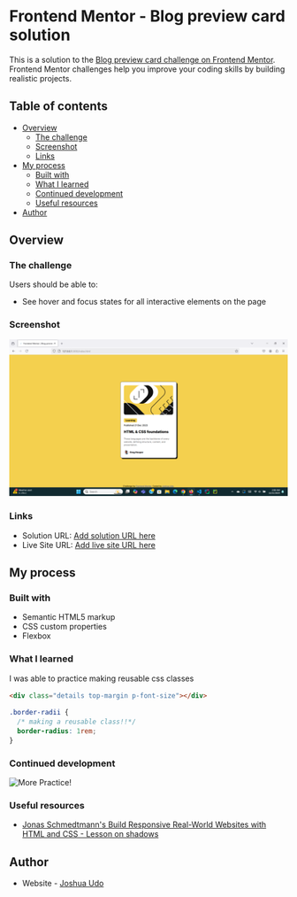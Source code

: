 # Frontend Mentor - Blog preview card solution

This is a solution to the [Blog preview card challenge on Frontend Mentor](https://www.frontendmentor.io/challenges/blog-preview-card-ckPaj01IcS). Frontend Mentor challenges help you improve your coding skills by building realistic projects.

## Table of contents

- [Overview](#overview)
  - [The challenge](#the-challenge)
  - [Screenshot](#screenshot)
  - [Links](#links)
- [My process](#my-process)
  - [Built with](#built-with)
  - [What I learned](#what-i-learned)
  - [Continued development](#continued-development)
  - [Useful resources](#useful-resources)
- [Author](#author)

## Overview

### The challenge

Users should be able to:

- See hover and focus states for all interactive elements on the page

### Screenshot

![](<./Screenshot%20(6675).png>)

### Links

- Solution URL: [Add solution URL here](https://your-solution-url.com)
- Live Site URL: [Add live site URL here](https://your-live-site-url.com)

## My process

### Built with

- Semantic HTML5 markup
- CSS custom properties
- Flexbox

### What I learned

I was able to practice making reusable css classes

```html
<div class="details top-margin p-font-size"></div>
```

```css
.border-radii {
  /* making a reusable class!!*/
  border-radius: 1rem;
}
```

### Continued development

![More Practice!](https://media.giphy.com/media/v1.Y2lkPTc5MGI3NjExa3gwenltYTI4N2s1ZHZ3dHR1ems5MTdna3E3c3NkdW02eXNzZWloZCZlcD12MV9naWZzX3NlYXJjaCZjdD1n/3oEjI105rmEC22CJFK/giphy.gif)

### Useful resources

- [Jonas Schmedtmann's Build Responsive Real-World Websites with HTML and CSS - Lesson on shadows](https://www.udemy.com/course/design-and-develop-a-killer-website-with-html5-and-css3)

## Author

- Website - [Joshua Udo](https://github.com/Jemajr)
